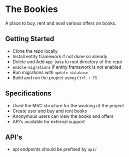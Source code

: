# The Bookies

A place to buy, rent and avail various offers on books.


## Getting Started

+ Clone the repo locally
+ Install entity framework if not done so already
+ Delete and Add `App_Data` to root directory of the repo
+ `enable-migrations` if entity framework is not enabled
+ Run migrations with `update-database`
+ Build and run the project using `Ctrl + F5`


## Specifications

+ Used the MVC structure for the working of the project
+ Create user and buy and rent books
+ Anonymous users can view the books and offers
+ API's available for external support


## API's

+ api endpoints should be prefixed by `api/`
